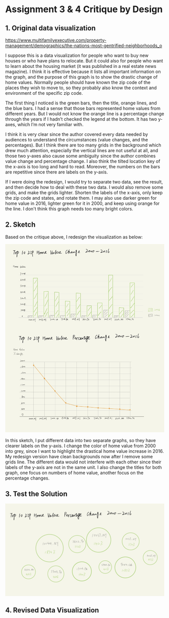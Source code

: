 # Assignment 3 & 4 Critique by Design
## 1. Original data visualization
https://www.multifamilyexecutive.com/property-management/demographics/the-nations-most-gentrified-neighborhoods_o   <br />

I suppose this is a data visualization for people who want to buy new houses or who have plans to relocate. But it could also for people who want to learn about the housing market (it was published in a real estate news magazine). I think it is effective because it lists all important information on the graph, and the purpose of this graph is to show the drastic change of home values. Normally people should have known the zip code of the places they wish to move to, so they probably also know the context and environment of the specific zip code.

The first thing I noticed is the green bars, then the title, orange lines, and the blue bars. I had a sense that those bars represented home values from different years. But I would not know the orange line is a percentage change through the years if I hadn’t checked the legend at the bottom. It has two y-axes, which I’m not very familiar with.

I think it is very clear since the author covered every data needed by audiences to understand the circumstances (value changes, and the percentages). But I think there are too many grids in the background which drew much attention, especially the vertical lines are not useful at all, and those two y-axes also cause some ambiguity since the author combines value change and percentage change. I also think the tilted location key of the x-axis is too long and hard to read. Moreover, the numbers on the bars are repetitive since there are labels on the y-axis.

If I were doing the redesign, I would try to separate two data, see the result, and then decide how to deal with these two data. I would also remove some grids, and make the grids lighter. Shorten the labels of the x-axis, only keep the zip code and states, and rotate them. I may also use darker green for home value in 2016, lighter green for it in 2000, and keep using orange for the line. I don't think this graph needs too many bright colors.

## 2. Sketch
Based on the critique above, I redesign the visualization as below:

![](/sketch1.jpg)

In this sketch, I put different data into two separate graphs, so they have clearer labels on the y-axis. I change the color of home value from 2000 into grey, since I want to highlight the drastical home value increase in 2016. My redesign version have clean backgrounds now after I remove some grids line. The different data would not interfere with each other since their labels of the y-axis are not in the same unit. I also change the titles for both graph, one focus on numbers of home value, another focus on the percentage changes.

## 3. Test the Solution

![](/sketch2.jpg)


## 4. Revised Data Visualization
<div class="flourish-embed flourish-chart" data-src="visualisation/12682186"><script src="https://public.flourish.studio/resources/embed.js"></script></div>

<div class="flourish-embed flourish-chart" data-src="visualisation/12682199"><script src="https://public.flourish.studio/resources/embed.js"></script></div>
